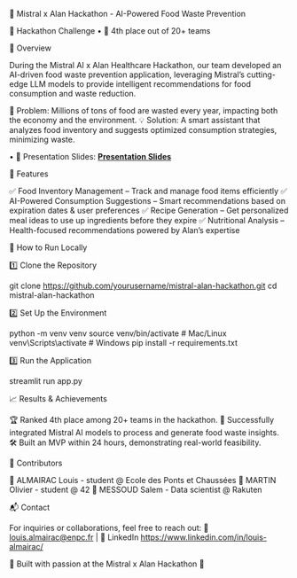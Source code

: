 🚀 Mistral x Alan Hackathon - AI-Powered Food Waste Prevention

🔬 Hackathon Challenge • 🥇 4th place out of 20+ teams

📌 Overview

During the Mistral AI x Alan Healthcare Hackathon, our team developed an AI-driven food waste prevention application, leveraging Mistral’s cutting-edge LLM models to provide intelligent recommendations for food consumption and waste reduction.

🍏 Problem: Millions of tons of food are wasted every year, impacting both the economy and the environment.
💡 Solution: A smart assistant that analyzes food inventory and suggests optimized consumption strategies, minimizing waste.


• 📝 Presentation Slides: **[Presentation Slides](docs/slides.pdf)**

🎯 Features

✅ Food Inventory Management – Track and manage food items efficiently
✅ AI-Powered Consumption Suggestions – Smart recommendations based on expiration dates & user preferences
✅ Recipe Generation – Get personalized meal ideas to use up ingredients before they expire
✅ Nutritional Analysis – Health-focused recommendations powered by Alan’s expertise

📖 How to Run Locally

1️⃣ Clone the Repository

git clone https://github.com/yourusername/mistral-alan-hackathon.git
cd mistral-alan-hackathon

2️⃣ Set Up the Environment

python -m venv venv
source venv/bin/activate  # Mac/Linux
venv\Scripts\activate  # Windows
pip install -r requirements.txt

3️⃣ Run the Application

streamlit run app.py

📈 Results & Achievements

🏆 Ranked 4th place among 20+ teams in the hackathon.
🚀 Successfully integrated Mistral AI models to process and generate food waste insights.
🛠 Built an MVP within 24 hours, demonstrating real-world feasibility.

🤝 Contributors

👤 ALMAIRAC Louis - student @ Ecole des Ponts et Chaussées 
👤 MARTIN Olivier - student @ 42
👤 MESSOUD Salem - Data scientist @ Rakuten

📬 Contact

For inquiries or collaborations, feel free to reach out:
📧 louis.almairac@enpc.fr | 💼 LinkedIn https://www.linkedin.com/in/louis-almairac/

💚 Built with passion at the Mistral x Alan Hackathon 💚

